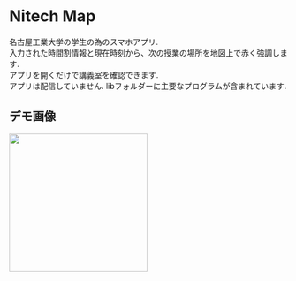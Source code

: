 # Nitech Map

名古屋工業大学の学生の為のスマホアプリ.  
入力された時間割情報と現在時刻から、次の授業の場所を地図上で赤く強調します.  
アプリを開くだけで講義室を確認できます.  
アプリは配信していません.
libフォルダーに主要なプログラムが含まれています.

## デモ画像

<img src="https://user-images.githubusercontent.com/74134260/142160404-5eef7dd6-129c-403c-84e4-8b03fc061e93.gif" width="250">
